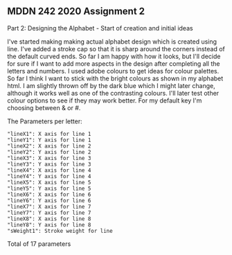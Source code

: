 ## MDDN 242 2020 Assignment 2

Part 2: Designing the Alphabet - Start of creation and initial ideas

I've started making making actual alphabet design which is created using line. I've added a stroke cap so that it is sharp around the corners instead of the default curved ends. So far I am happy with how it looks, but I'll decide for sure if I want to add more aspects in the design after completing all the letters and numbers. I used adobe colours to get ideas for colour palettes. So far I think I want to stick with the bright colours as shown in my alphabet html. I am slightly thrown off by the dark blue which I might later change, although it works well as one of the contrasting colours. I'll later test other colour options to see if they may work better. For my default key I'm choosing between & or #. 

The Parameters per letter:

    "lineX1": X axis for line 1
    "lineY1": Y axis for line 1
    "lineX2": X axis for line 2
    "lineY2": Y axis for line 2
    "lineX3": X axis for line 3
    "lineY3": Y axis for line 3
    "lineX4": X axis for line 4
    "lineY4": Y axis for line 4
    "lineX5": X axis for line 5
    "lineY5": Y axis for line 5
    "lineX6": X axis for line 6
    "lineY6": Y axis for line 6
    "lineX7": X axis for line 7
    "lineY7": Y axis for line 7
    "lineX8": X axis for line 8
    "lineY8": Y axis for line 8
    "sWeight1": Stroke weight for line

Total of 17 parameters